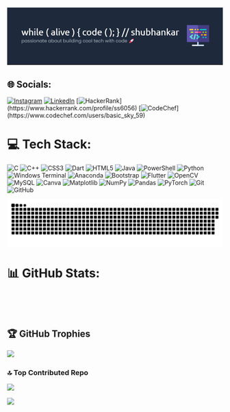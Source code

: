 ![Header](https://github.com/shubhankar05sarkar/shubhankar05sarkar/blob/d95d68c8cae4c911f5cc3ee82d1b9e324c43817d/Screenshot%202025-04-04%20215507.png)
## 🌐 Socials:
[![Instagram](https://img.shields.io/badge/Instagram-%23E4405F.svg?logo=Instagram&logoColor=white)](https://instagram.com/shubhankar_sarkar05) [![LinkedIn](https://img.shields.io/badge/LinkedIn-%230077B5.svg?logo=linkedin&logoColor=white)](https://www.linkedin.com/in/shubhankar-sarkar/) [![HackerRank](https://img.shields.io/badge/HackerRank-%21E2205F.svg?)](https://www.hackerrank.com/profile/ss6056) [![CodeChef](https://img.shields.io/badge/CodeChef-%234D4D4D.svg?)](https://www.codechef.com/users/basic_sky_59)

# 💻 Tech Stack:
![C](https://img.shields.io/badge/c-%2300599C.svg?style=for-the-badge&logo=c&logoColor=white) ![C++](https://img.shields.io/badge/c++-%2300599C.svg?style=for-the-badge&logo=c%2B%2B&logoColor=white) ![CSS3](https://img.shields.io/badge/css3-%231572B6.svg?style=for-the-badge&logo=css3&logoColor=white) ![Dart](https://img.shields.io/badge/dart-%230175C2.svg?style=for-the-badge&logo=dart&logoColor=white) ![HTML5](https://img.shields.io/badge/html5-%23E34F26.svg?style=for-the-badge&logo=html5&logoColor=white) ![Java](https://img.shields.io/badge/java-%23ED8B00.svg?style=for-the-badge&logo=openjdk&logoColor=white) ![PowerShell](https://img.shields.io/badge/PowerShell-%235391FE.svg?style=for-the-badge&logo=powershell&logoColor=white) ![Python](https://img.shields.io/badge/python-3670A0?style=for-the-badge&logo=python&logoColor=ffdd54) ![Windows Terminal](https://img.shields.io/badge/Windows%20Terminal-%234D4D4D.svg?style=for-the-badge&logo=windows-terminal&logoColor=white) ![Anaconda](https://img.shields.io/badge/Anaconda-%2344A833.svg?style=for-the-badge&logo=anaconda&logoColor=white) ![Bootstrap](https://img.shields.io/badge/bootstrap-%238511FA.svg?style=for-the-badge&logo=bootstrap&logoColor=white) ![Flutter](https://img.shields.io/badge/Flutter-%2302569B.svg?style=for-the-badge&logo=Flutter&logoColor=white) ![OpenCV](https://img.shields.io/badge/opencv-%23white.svg?style=for-the-badge&logo=opencv&logoColor=white) ![MySQL](https://img.shields.io/badge/mysql-4479A1.svg?style=for-the-badge&logo=mysql&logoColor=white) ![Canva](https://img.shields.io/badge/Canva-%2300C4CC.svg?style=for-the-badge&logo=Canva&logoColor=white) ![Matplotlib](https://img.shields.io/badge/Matplotlib-%23ffffff.svg?style=for-the-badge&logo=Matplotlib&logoColor=black) ![NumPy](https://img.shields.io/badge/numpy-%23013243.svg?style=for-the-badge&logo=numpy&logoColor=white) ![Pandas](https://img.shields.io/badge/pandas-%23150458.svg?style=for-the-badge&logo=pandas&logoColor=white) ![PyTorch](https://img.shields.io/badge/PyTorch-%23EE4C2C.svg?style=for-the-badge&logo=PyTorch&logoColor=white) ![Git](https://img.shields.io/badge/git-%23F05033.svg?style=for-the-badge&logo=git&logoColor=white) ![GitHub](https://img.shields.io/badge/github-%234D4D4D.svg?style=for-the-badge&logo=github&logoColor=white)

<picture>
  <source media="(prefers-color-scheme: dark)" srcset="https://raw.githubusercontent.com/shubhankar05sarkar/shubhankar05sarkar/output/github-snake-dark.svg" />
  <source media="(prefers-color-scheme: light)" srcset="https://raw.githubusercontent.com/shubhankar05sarkar/shubhankar05sarkar/output/github-snake.svg" />
  <img alt="github-snake" src="https://raw.githubusercontent.com/shubhankar05sarkar/shubhankar05sarkar/output/github-snake.svg" />
</picture>

# 📊 GitHub Stats:
<picture>
  <source media="(prefers-color-scheme: dark)" srcset="http://github-profile-summary-cards.vercel.app/api/cards/profile-details?username=shubhankar05sarkar&hide_border=false&theme=blue_green" />
  <source media="(prefers-color-scheme: light)" srcset="http://github-profile-summary-cards.vercel.app/api/cards/profile-details?username=shubhankar05sarkar&hide_border=false" />
  <img>
</picture><br/>
<picture>
  <source media="(prefers-color-scheme: dark)" srcset="https://github-readme-stats.vercel.app/api?username=shubhankar05sarkar&hide_border=false&include_all_commits=false&count_private=false&theme=merko" />
  <source media="(prefers-color-scheme: light)" srcset="https://github-readme-stats.vercel.app/api?username=shubhankar05sarkar&hide_border=false&include_all_commits=false&count_private=false" />
  <img>
</picture>
<picture>
  <source media="(prefers-color-scheme: dark)" srcset="https://nirzak-streak-stats.vercel.app/?user=shubhankar05sarkar&theme=dark&hide_border=false" />
  <source media="(prefers-color-scheme: light)" srcset="https://nirzak-streak-stats.vercel.app/?user=shubhankar05sarkar&hide_border=false" />
  <img>
</picture><br/>
<picture>
  <source media="(prefers-color-scheme: dark)" srcset="http://github-profile-summary-cards.vercel.app/api/cards/repos-per-language?username=shubhankar05sarkar&theme=dark" />
  <source media="(prefers-color-scheme: light)" srcset="http://github-profile-summary-cards.vercel.app/api/cards/repos-per-language?username=shubhankar05sarkar" />
  <img>
</picture>
<picture>
  <source media="(prefers-color-scheme: dark)" srcset="http://github-profile-summary-cards.vercel.app/api/cards/most-commit-language?username=shubhankar05sarkar&theme=dark" />
  <source media="(prefers-color-scheme: light)" srcset="http://github-profile-summary-cards.vercel.app/api/cards/most-commit-language?username=shubhankar05sarkar" />
  <img>
</picture>
<picture>
  <source media="(prefers-color-scheme: dark)" srcset="https://github-readme-stats.vercel.app/api/top-langs/?username=shubhankar05sarkar&theme=dark&hide_border=false&include_all_commits=false&count_private=false&layout=compact" />
  <source media="(prefers-color-scheme: light)" srcset="https://github-readme-stats.vercel.app/api/top-langs/?username=shubhankar05sarkar&hide_border=false&include_all_commits=false&count_private=false&layout=compact" />
  <img>
</picture><br/>

## 🏆 GitHub Trophies
![](https://github-profile-trophy.vercel.app/?username=shubhankar05sarkar&theme=radical&no-frame=false&no-bg=true&margin-w=4)


### 🔝 Top Contributed Repo
![](https://github-contributor-stats.vercel.app/api?username=shubhankar05sarkar&limit=5&theme=dark&combine_all_yearly_contributions=true)

![](https://quotes-github-readme.vercel.app/api?type=horizontal&theme=radical)

